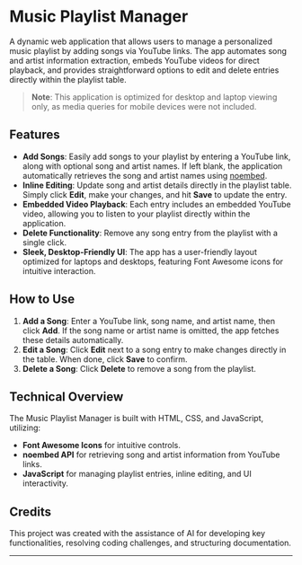# Music Playlist Manager

A dynamic web application that allows users to manage a personalized music playlist by adding songs via YouTube links. The app automates song and artist information extraction, embeds YouTube videos for direct playback, and provides straightforward options to edit and delete entries directly within the playlist table.

> **Note**: This application is optimized for desktop and laptop viewing only, as media queries for mobile devices were not included.

## Features

- **Add Songs**: Easily add songs to your playlist by entering a YouTube link, along with optional song and artist names. If left blank, the application automatically retrieves the song and artist names using [noembed](https://noembed.com/).
- **Inline Editing**: Update song and artist details directly in the playlist table. Simply click **Edit**, make your changes, and hit **Save** to update the entry.
- **Embedded Video Playback**: Each entry includes an embedded YouTube video, allowing you to listen to your playlist directly within the application.
- **Delete Functionality**: Remove any song entry from the playlist with a single click.
- **Sleek, Desktop-Friendly UI**: The app has a user-friendly layout optimized for laptops and desktops, featuring Font Awesome icons for intuitive interaction.

## How to Use

1. **Add a Song**: Enter a YouTube link, song name, and artist name, then click **Add**. If the song name or artist name is omitted, the app fetches these details automatically.
2. **Edit a Song**: Click **Edit** next to a song entry to make changes directly in the table. When done, click **Save** to confirm.
3. **Delete a Song**: Click **Delete** to remove a song from the playlist.

## Technical Overview

The Music Playlist Manager is built with HTML, CSS, and JavaScript, utilizing:
- **Font Awesome Icons** for intuitive controls.
- **noembed API** for retrieving song and artist information from YouTube links.
- **JavaScript** for managing playlist entries, inline editing, and UI interactivity.

## Credits

This project was created with the assistance of AI for developing key functionalities, resolving coding challenges, and structuring documentation.

---